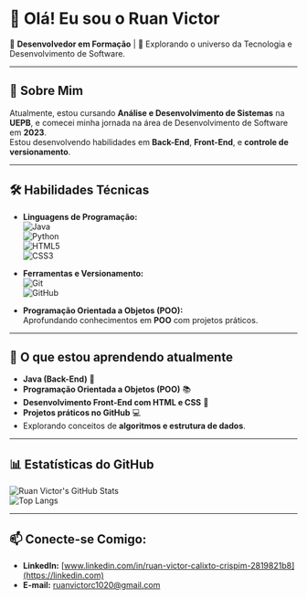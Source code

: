 # 👋 Olá! Eu sou o **Ruan Victor**  
🎯 **Desenvolvedor em Formação** | 🌱 Explorando o universo da Tecnologia e Desenvolvimento de Software.

---

## 🚀 **Sobre Mim**  
Atualmente, estou cursando **Análise e Desenvolvimento de Sistemas** na **UEPB**, e comecei minha jornada na área de Desenvolvimento de Software em **2023**.  
Estou desenvolvendo habilidades em **Back-End**, **Front-End**, e **controle de versionamento**.

---

## 🛠 **Habilidades Técnicas**  
- **Linguagens de Programação:**  
  ![Java](https://img.shields.io/badge/Java-ED8B00?style=for-the-badge&logo=java&logoColor=white)  
  ![Python](https://img.shields.io/badge/Python-3670A0?style=for-the-badge&logo=python&logoColor=white)  
  ![HTML5](https://img.shields.io/badge/HTML5-E34F26?style=for-the-badge&logo=html5&logoColor=white)  
  ![CSS3](https://img.shields.io/badge/CSS3-1572B6?style=for-the-badge&logo=css3&logoColor=white)

- **Ferramentas e Versionamento:**  
  ![Git](https://img.shields.io/badge/Git-F05032?style=for-the-badge&logo=git&logoColor=white)  
  ![GitHub](https://img.shields.io/badge/GitHub-181717?style=for-the-badge&logo=github&logoColor=white)

- **Programação Orientada a Objetos (POO):**  
  Aprofundando conhecimentos em **POO** com projetos práticos.

---

## 🌱 **O que estou aprendendo atualmente**  
- **Java  (Back-End)** 🔧
- **Programação Orientada a Objetos (POO)** 📚  
- **Desenvolvimento Front-End com HTML e CSS** 🎨  
- **Projetos práticos no GitHub** 💻  
- Explorando conceitos de **algoritmos e estrutura de dados**.

---

## 📊 **Estatísticas do GitHub**  
![Ruan Victor's GitHub Stats](https://github-readme-stats.vercel.app/api?username=ruanvictor0258&show_icons=true&theme=radical)  
![Top Langs](https://github-readme-stats.vercel.app/api/top-langs/?username=ruanvictor0258&layout=compact&theme=radical)

---

## 📫 **Conecte-se Comigo:**  
- **LinkedIn:** [www.linkedin.com/in/ruan-victor-calixto-crispim-2819821b8](https://linkedin.com)  
- **E-mail:** ruanvictorc1020@gmail.com 
